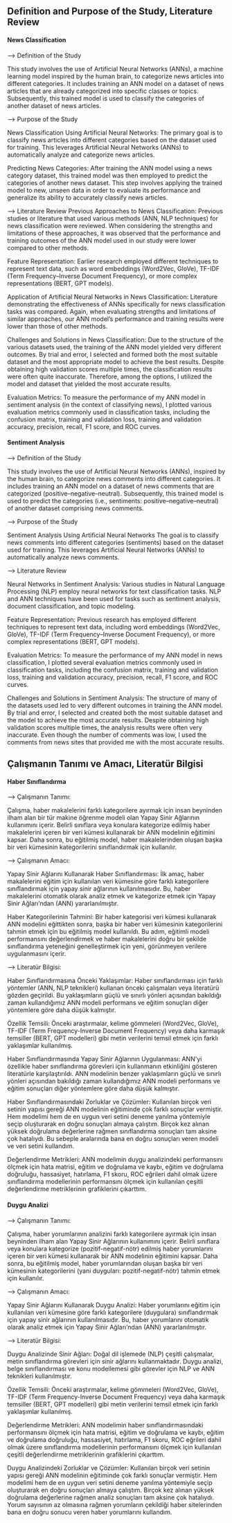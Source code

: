 ## Definition and Purpose of the Study, Literature Review

#### News Classification

--> Definition of the Study

This study involves the use of Artificial Neural Networks (ANNs), a machine learning model inspired by the human brain, to categorize news articles into different categories. It includes training an ANN model on a dataset of news articles that are already categorized into specific classes or topics. Subsequently, this trained model is used to classify the categories of another dataset of news articles.

--> Purpose of the Study


News Classification Using Artificial Neural Networks:
The primary goal is to classify news articles into different categories based on the dataset used for training. This leverages Artificial Neural Networks (ANNs) to automatically analyze and categorize news articles.

Predicting News Categories:
After training the ANN model using a news category dataset, this trained model was then employed to predict the categories of another news dataset. This step involves applying the trained model to new, unseen data in order to evaluate its performance and generalize its ability to accurately classify news articles.

--> Literature Review
Previous Approaches to News Classification:
Previous studies or literature that used various methods (ANN, NLP techniques) for news classification were reviewed. When considering the strengths and limitations of these approaches, it was observed that the performance and training outcomes of the ANN model used in our study were lower compared to other methods.

Feature Representation:
Earlier research employed different techniques to represent text data, such as word embeddings (Word2Vec, GloVe), TF-IDF (Term Frequency–Inverse Document Frequency), or more complex representations (BERT, GPT models).

Application of Artificial Neural Networks in News Classification:
Literature demonstrating the effectiveness of ANNs specifically for news classification tasks was compared. Again, when evaluating strengths and limitations of similar approaches, our ANN model’s performance and training results were lower than those of other methods.

Challenges and Solutions in News Classification:
Due to the structure of the various datasets used, the training of the ANN model yielded very different outcomes. By trial and error, I selected and formed both the most suitable dataset and the most appropriate model to achieve the best results. Despite obtaining high validation scores multiple times, the classification results were often quite inaccurate. Therefore, among the options, I utilized the model and dataset that yielded the most accurate results.

Evaluation Metrics:
To measure the performance of my ANN model in sentiment analysis (in the context of classifying news), I plotted various evaluation metrics commonly used in classification tasks, including the confusion matrix, training and validation loss, training and validation accuracy, precision, recall, F1 score, and ROC curves.

#### Sentiment Analysis

--> Definition of the Study

This study involves the use of Artificial Neural Networks (ANNs), inspired by the human brain, to categorize news comments into different categories. It includes training an ANN model on a dataset of news comments that are categorized (positive–negative–neutral). Subsequently, this trained model is used to predict the categories (i.e., sentiments: positive–negative–neutral) of another dataset comprising news comments.

--> Purpose of the Study

Sentiment Analysis Using Artificial Neural Networks
The goal is to classify news comments into different categories (sentiments) based on the dataset used for training. This leverages Artificial Neural Networks (ANNs) to automatically analyze news comments.

--> Literature Review

Neural Networks in Sentiment Analysis:
Various studies in Natural Language Processing (NLP) employ neural networks for text classification tasks. NLP and ANN techniques have been used for tasks such as sentiment analysis, document classification, and topic modeling.

Feature Representation:
Previous research has employed different techniques to represent text data, including word embeddings (Word2Vec, GloVe), TF-IDF (Term Frequency–Inverse Document Frequency), or more complex representations (BERT, GPT models).

Evaluation Metrics:
To measure the performance of my ANN model in news classification, I plotted several evaluation metrics commonly used in classification tasks, including the confusion matrix, training and validation loss, training and validation accuracy, precision, recall, F1 score, and ROC curves.

Challenges and Solutions in Sentiment Analysis:
The structure of many of the datasets used led to very different outcomes in training the ANN model. By trial and error, I selected and created both the most suitable dataset and the model to achieve the most accurate results. Despite obtaining high validation scores multiple times, the analysis results were often very inaccurate. Even though the number of comments was low, I used the comments from news sites that provided me with the most accurate results.


## Çalışmanın Tanımı ve Amacı, Literatür Bilgisi

#### Haber Sınıflandırma

--> Çalışmanın Tanımı:

Çalışma, haber makalelerini farklı kategorilere ayırmak için insan beyninden ilham alan bir tür makine öğrenme modeli olan Yapay Sinir Ağlarının kullanımını içerir. Belirli sınıflara veya konulara kategorize edilmiş haber makalelerini içeren bir veri kümesi kullanarak bir ANN modelinin eğitimini kapsar. Daha sonra, bu eğitilmiş model, haber makalelerinden oluşan başka bir veri kümesinin kategorilerini sınıflandırmak için kullanılır.

--> Çalışmanın Amacı:

Yapay Sinir Ağlarını Kullanarak Haber Sınıflandırması: İlk amaç, haber makalelerini eğitim için kullanılan veri kümesine göre farklı kategorilere sınıflandırmak için yapay sinir ağlarının kullanılmasıdır. Bu, haber makalelerini otomatik olarak analiz etmek ve kategorize etmek için Yapay Sinir Ağları’ndan (ANN) yararlanılmıştır.

Haber Kategorilerinin Tahmini: Bir haber kategorisi veri kümesi kullanarak ANN modelini eğittikten sonra, başka bir haber veri kümesinin kategorilerini tahmin etmek için bu eğitilmiş model kullanıldı. Bu adım, eğitimli modeli performansını değerlendirmek ve haber makalelerini doğru bir şekilde sınıflandırma yeteneğini genelleştirmek için yeni, görünmeyen verilere uygulanmasını içerir.

--> Literatür Bilgisi:

Haber Sınıflandırmasına Önceki Yaklaşımlar: Haber sınıflandırması için farklı yöntemler (ANN, NLP teknikleri) kullanan önceki çalışmaları veya literatürü gözden geçirildi. Bu yaklaşımların güçlü ve sınırlı yönleri açısından bakıldığı zaman kullandığımız ANN modeli performans ve eğitim sonuçları diğer yöntemlere göre daha düşük kalmıştır.

Özellik Temsili: Önceki araştırmalar, kelime gömmeleri (Word2Vec, GloVe), TF-IDF (Term Frequency-Inverse Document Frequency) veya daha karmaşık temsiller (BERT, GPT modelleri) gibi metin verilerini temsil etmek için farklı yaklaşımlar kullanılmış.

Haber Sınıflandırmasında Yapay Sinir Ağlarının Uygulanması: ANN'yi özellikle haber sınıflandırma görevleri için kullanmanın etkinliğini gösteren literatürle karşılaştırıldı. ANN modelinin benzer yaklaşımların güçlü ve sınırlı yönleri açısından bakıldığı zaman kullandığımız ANN modeli performans ve eğitim sonuçları diğer yöntemlere göre daha düşük kalmıştır.

Haber Sınıflandırmasındaki Zorluklar ve Çözümler: Kullanılan birçok veri setinin yapısı gereği ANN modelinin eğitiminde çok farklı sonuçlar vermiştir. Hem modelimi hem de en uygun veri setini deneme yanılma yöntemiyle seçip oluşturarak en doğru sonuçları almaya çalıştım. Birçok kez alınan yüksek doğrulama değerlerine rağmen sınıflandırma sonuçları tam aksine çok hatalıydı. Bu sebeple aralarında bana en doğru sonuçları veren modeli ve veri setini kullandım.

Değerlendirme Metrikleri: ANN modelimin duygu analizindeki performansını ölçmek için hata matrisi, eğitim ve doğrulama ve kaybı, eğitim ve doğrulama doğruluğu, hassasiyet, hatırlama, F1 skoru, ROC eğrileri dahil olmak üzere sınıflandırma modellerinin performansını ölçmek için kullanılan çeşitli değerlendirme metriklerinin grafiklerini çıkarttım.


#### Duygu Analizi

--> Çalışmanın Tanımı:

Çalışma, haber yorumlarının analizini farklı kategorilere ayırmak için insan beyninden ilham alan Yapay Sinir Ağlarının kullanımını içerir. Belirli sınıflara veya konulara kategorize (pozitif-negatif-nötr) edilmiş haber yorumlarını içeren bir veri kümesi kullanarak bir ANN modelinin eğitimini kapsar. Daha sonra, bu eğitilmiş model, haber yorumlarından oluşan başka bir veri kümesinin kategorilerini (yani duyguları: pozitif-negatif-nötr) tahmin etmek için kullanılır.

--> Çalışmanın Amacı:

Yapay Sinir Ağlarını Kullanarak Duygu Analizi: Haber yorumlarını eğitim için kullanılan veri kümesine göre farklı kategorilere (duygulara) sınıflandırmak için yapay sinir ağlarının kullanılmasıdır. Bu, haber yorumlarını otomatik olarak analiz etmek için Yapay Sinir Ağları’ndan (ANN) yararlanılmıştır.

--> Literatür Bilgisi:

Duygu Analizinde Sinir Ağları: Doğal dil işlemede (NLP) çeşitli çalışmalar, metin sınıflandırma görevleri için sinir ağlarını kullanmaktadır. Duygu analizi, belge sınıflandırması ve konu modellemesi gibi görevler için NLP ve ANN teknikleri kullanılmıştır.

Özellik Temsili: Önceki araştırmalar, kelime gömmeleri (Word2Vec, GloVe), TF-IDF (Term Frequency-Inverse Document Frequency) veya daha karmaşık temsiller (BERT, GPT modelleri) gibi metin verilerini temsil etmek için farklı yaklaşımlar kullanılmış.

Değerlendirme Metrikleri: ANN modelimin haber sınıflandırmasındaki performansını ölçmek için hata matrisi, eğitim ve doğrulama ve kaybı, eğitim ve doğrulama doğruluğu, hassasiyet, hatırlama, F1 skoru, ROC eğrileri dahil olmak üzere sınıflandırma modellerinin performansını ölçmek için kullanılan çeşitli değerlendirme metriklerinin grafiklerini çıkarttım.

Duygu Analizindeki Zorluklar ve Çözümler: Kullanılan birçok veri setinin yapısı gereği ANN modelinin eğitiminde çok farklı sonuçlar vermiştir. Hem modelimi hem de en uygun veri setini deneme yanılma yöntemiyle seçip oluşturarak en doğru sonuçları almaya çalıştım. Birçok kez alınan yüksek doğrulama değerlerine rağmen analiz sonuçları tam aksine çok hatalıydı. Yorum sayısının az olmasına rağmen yorumların çekildiği haber sitelerinden bana en doğru sonucu veren haber yorumlarını kullandım. 
